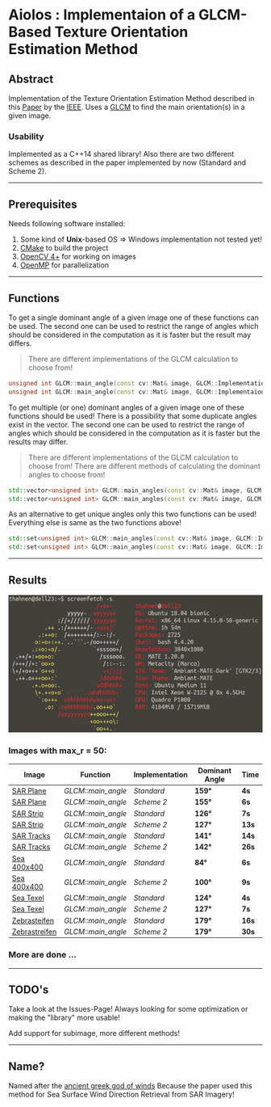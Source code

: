 # Aiolos : Implementaion of a GLCM-Based Texture Orientation Estimation Method

## Abstract

Implementation of the Texture Orientation Estimation Method described in this [Paper](Paper.pdf) by the [IEEE](https://ieeexplore.ieee.org/abstract/document/8331276).
Uses a [GLCM](https://de.wikipedia.org/wiki/Grauwertematrix) to find the main orientation(s) in a given image.

### Usability

Implemented as a C++14 shared library!
Also there are two different schemes as described in the paper implemented by now (Standard and Scheme 2).

---

## Prerequisites

Needs following software installed:
1. Some kind of **Unix**-based OS => Windows implementation not tested yet!
2. [CMake](https://cmake.org/) to build the project
2. [OpenCV 4+](https://opencv.org/) for working on images
3. [OpenMP](https://www.openmp.org/) for parallelization

---

## Functions

To get a single dominant angle of a given image one of these functions can be used.
The second one can be used to restrict the range of angles which should be considered in the computation as it is faster but the result may differs.
> There are different implementations of the GLCM calculation to choose from!

```cpp
unsigned int GLCM::main_angle(const cv::Mat& image, GLCM::Implementation impl, unsigned int max_r = 0);
unsigned int GLCM::main_angle(const cv::Mat& image, GLCM::Implementaion impl, const GLCM::Range& range, unsigned int max_r = 0);
```

To get multiple (or one) dominant angles of a given image one of these functions should be used! There is a possibility that some duplicate angles exist in the vector.
The second one can be used to restrict the range of angles which should be considered in the computation as it is faster but the results may differ.
> There are different implementations of the GLCM calculation to choose from!
> There are different methods of calculating the dominant angles to choose from!

```cpp
std::vector<unsigned int> GLCM::main_angles(const cv::Mat& image, GLCM::Implementation impl, GLCM::Method meth, unsigned int max_r = 0);
std::vector<unsigned int> GLCM::main_angles(const cv::Mat& image, GLCM::Implementation impl, GLCM::Method meth, const GLCM::Range& range, unsigned int max_r = 0);
```

As an alternative to get unique angles only this two functions can be used! Everything else is same as the two functions above!

```cpp
std::set<unsigned int> GLCM::main_angles(const cv::Mat& image, GLCM::Implementation impl, GLCM::Method meth, unsigned int max_r = 0);
std::set<unsigned int> GLCM::main_angles(const cv::Mat& image, GLCM::Implementation impl, GLCM::Method meth, const GLCM::Range& range, unsigned int max_r = 0);
```

---

## Results

![Screenfetch of benchmarking machine](/assets/Screenfetch.png)

### Images with **max_r = 50**:

Image | Function | Implementation | Dominant Angle | Time
------|----------|----------------|----------------|-----
[SAR Plane](/assets/test_images/sar_plane.png) | *GLCM::main_angle* | *Standard* | **159°** | **4s**
[SAR Plane](/assets/test_images/sar_plane.png) | *GLCM::main_angle* | *Scheme 2* | **155°** | **6s**
[SAR Strip](/assets/test_images/sar_strip.png) | *GLCM::main_angle* | *Standard* | **126°** | **7s**
[SAR Strip](/assets/test_images/sar_strip.png) | *GLCM::main_angle* | *Scheme 2* | **127°** | **13s**
[SAR Tracks](/assets/test_images/sar_tracks.jpg) | *GLCM::main_angle* | *Standard* | **141°** | **14s**
[SAR Tracks](/assets/test_images/sar_tracks.jpg) | *GLCM::main_angle* | *Scheme 2* | **142°** | **26s**
[Sea 400x400](/assets/test_images/sea_400x400.jpg) | *GLCM::main_angle* | *Standard* | **84°** | **6s**
[Sea 400x400](/assets/test_images/sea_400x400.jpg) | *GLCM::main_angle* | *Scheme 2* | **100°** | **9s**
[Sea Texel](/assets/test_images/maps_texel_sea.png) | *GLCM::main_angle* | *Standard* | **124°** | **4s**
[Sea Texel](/assets/test_images/maps_texel_sea.png) | *GLCM::main_angle* | *Scheme 2* | **127°** | **7s**
[Zebrasteifen](/assets/test_images/zebrastreifen.jpg) | *GLCM::main_angle* | *Standard* | **179°** | **16s**
[Zebrastreifen](/assets/test_images/zebrastreifen.jpg) | *GLCM::main_angle* | *Scheme 2* | **179°** | **30s**

### More are done ...

---

## TODO's

Take a look at the Issues-Page!
Always looking for some optimization or making the "library" more usable!

Add support for subimage, more different methods!

---

## Name?

Named after the [ancient greek god of winds](https://en.wikipedia.org/wiki/Aeolus_(Odyssey)) Because the paper used this method for Sea Surface Wind Direction Retrieval from SAR Imagery!
